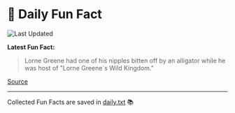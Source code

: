# 🌟 Daily Fun Fact

![Last Updated](https://img.shields.io/badge/Last_Updated-2025_08_05-blue?style=flat-square)

**Latest Fun Fact:**

> Lorne Greene had one of his nipples bitten off by an alligator while he was host of "Lorne Greene`s Wild Kingdom."

[Source](http://www.djtech.net/humor/useless_facts.htm)

---

Collected Fun Facts are saved in [daily.txt](daily.txt) 📚

